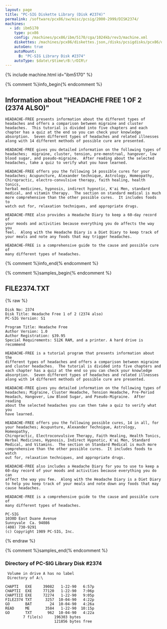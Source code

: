 ```yaml
---
layout: page
title: "PC-SIG Diskette Library (Disk #2374)"
permalink: /software/pcx86/sw/misc/pcsig/2000-2999/DISK2374/
machines:
  - id: ibm5170
    type: pcx86
    config: /machines/pcx86/ibm/5170/cga/1024kb/rev3/machine.xml
    diskettes: /machines/pcx86/diskettes.json,/disks/pcsigdisks/pcx86/diskettes.json
    autoGen: true
    autoMount:
      B: "PC-SIG Library Disk #2374"
    autoType: $date\r$time\rB:\rDIR\r
---
```


{% include machine.html id="ibm5170" %}

{% comment %}info_begin{% endcomment %}

## Information about "HEADACHE FREE 1 OF 2 (2374 ALSO)"

    HEADACHE-FREE presents information about the different types of
    headaches and offers a comparison between migraine and cluster
    headaches.  This tutorial is divided into five chapters and each
    chapter has a quiz at the end so you can check your knowledge
    absorption.  Seven different types of headaches and related illnesses
    along with 14 different methods of possible cure are presented.
    
    HEADACHE-FREE gives you detailed information on the following types of
    headaches;  migraine, cluster, tension, pre-menstrual, hangover, low
    blood sugar, and pseudo-migraine.  After reading about the selected
    headaches, take a quiz to verify what you have learned.
    
    HEADACHE-FREE offers you the following 14 possible cures for your
    headaches; Acupuncture, Alexander technique, Astrology, Homeopathy,
    Chiropractic, electro-convulsive therapy, faith healing, health tonics,
    herbal medicines, hypnosis, indirect hypnotic, K'ai Men, standard
    medical, and vitamin therapy.  The section on standard medical is much
    more comprehensive than the other possible cures.  It includes foods to
    watch out for, relaxation techniques, and appropriate drugs.
    
    HEADACHE-FREE also provides a Headache Diary to keep a 60-day record of
    your moods and activities because everything you do affects the way you
    feel.  Along with the Headache Diary is a Diet Diary to keep track of
    your meals and note any foods that may trigger headaches.
    
    HEADACHE-FREE is a comprehensive guide to the cause and possible cure of
    many different types of headaches.
{% comment %}info_end{% endcomment %}

{% comment %}samples_begin{% endcomment %}

## FILE2374.TXT

{% raw %}
```
Disk No: 2374                                                           
Disk Title: Headache Free 1 of 2 (2374 also)                            
PC-SIG Version: S1                                                      
                                                                        
Program Title: Headache Free                                            
Author Version: 1.0                                                     
Author Registration: $39.95                                             
Special Requirements: 512K RAM, and a printer. A hard drive is recommend
                                                                        
HEADACHE-FREE is a tutorial program that presents information about the 
different types of headaches and offers a comparison between migraine   
and cluster headaches.  The tutorial is divided into five chapters and  
each chapter has a quiz at the end so you can check your knowledge      
absorption.  Seven different types of headaches and related illnesses   
along with 14 different methods of possible cure are presented.         
                                                                        
HEADACHE-FREE gives you detailed information on the following types of  
headaches; Migraine, Cluster Headache, Tension Headache, Pre-Period     
Headach, Hangover, Low Blood Sugar, and Pseudo-Migraine.  After reading 
about the selected headaches you can then take a quiz to verify what you
have learned.                                                           
                                                                        
HEADACHE-FREE offers you the following possible cures, 14 in all, for   
your headaches; Acupunture, Alexander Technigue, Astrology, Homeopathy, 
Chiropractic, Electroconvulsive Therapy, Faith Healing, Health Tonics,  
Herbal Medicines, Hypnosis, Indirect Hypnotic, K'ai Men, Standard       
Medical, and Vitamins.  The section on Standard Medical is much more    
comprehensive than the other possible cures.  It includes foods to watch
out for, relaxation techniques, and appropriate drugs.                  
                                                                        
HEADACHE-FREE also includes a Headache Diary for you to use to keep a   
60-day record of your moods and activities because everything you do can
affect the way you fee.  Along with the Headache Diary is a Diet Diary  
to help you keep track of your meals and note down any foods that may   
cause headaches.                                                        
                                                                        
HEADACHE-FREE is a comprehensive guide to the cause and possible cure of
many different types of headaches.                                      
                                                                        
PC-SIG                                                                  
1030D East Duane Avenue                                                 
Sunnyvale  Ca. 94086                                                    
(408) 730-9291                                                          
(c) Copyright 1989 PC-SIG, Inc.                                         
```
{% endraw %}

{% comment %}samples_end{% endcomment %}

### Directory of PC-SIG Library Disk #2374

     Volume in drive A has no label
     Directory of A:\

    CHAPTI   EXE     39082   1-22-90   6:57p
    CHAPTII  EXE     77120   1-22-90   7:06p
    CHAPTIII EXE     72274   1-22-90   9:05p
    FILE2374 TXT      3257  10-04-90   4:22p
    GO       BAT        24  10-04-90   4:26a
    READ     ME       3584   1-22-90  10:15p
    GO       TXT       962  10-04-90   4:22a
            7 file(s)     196303 bytes
                          121856 bytes free
